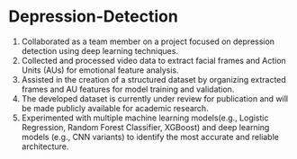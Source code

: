 # Depression-Detection
1. Collaborated as a team member on a project focused on depression detection using deep learning techniques.
2. Collected and processed video data to extract facial frames and Action Units (AUs) for emotional feature analysis.
3. Assisted in the creation of a structured dataset by organizing extracted frames and AU features for model training and validation.
4. The developed dataset is currently under review for publication and will be made publicly available for academic research.
5. Experimented with multiple machine learning models(e.g., Logistic Regression, Random Forest Classifier, XGBoost) and deep learning models (e.g., CNN variants) to identify the most accurate and reliable architecture.
